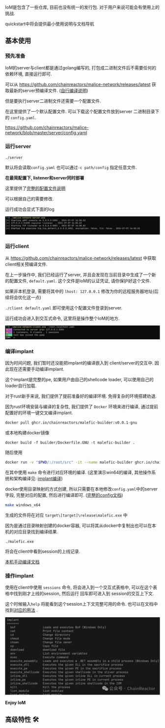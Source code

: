 IoM是包含了一些仓库, 目前也没有统一的发行包. 对于用户来说可能会有使用上的挑战. 

quickstart中将会提供最小使用说明与文档导航
## 基本使用

### 预先准备

IoM的server与client都是通过golang编写的, 打包成二进制文件后不需要任何的依赖环境, 直接运行即可. 

可以从 https://github.com/chainreactors/malice-network/releases/latest 获取最新的server预编译文件.  ([自行编译说明](IoM/deploy/#_6))

但是要执行server二进制文件还需要一个配置文件. 

在这里提供了一个默认配置文件. 可以下载这个配置文件放到server 二进制目录下的 `config.yaml`.

https://github.com/chainreactors/malice-network/blob/master/server/config.yaml

### 运行server

`./server` 

默认将会读取`config.yaml` 也可以通过`-c path/config` 指定任意文件.

**在最简配置下, listener和server同时部署**

这里提供了[完整的配置文件说明]( https://chainreactors.github.io/wiki/IoM/deploy/#server-config)

可以根据自己的需要修改. 

运行成功会显式下面的log

![](assets/VNBYbUKdsokMfexhogfcKSLUnAh.png)

### 运行client

从 https://github.com/chainreactors/malice-network/releases/latest 中获取client相关预编译文件.

在上一步操作中, 我们已经运行了server, 并且会发现在当前目录中生成了一个新的配置文件, `default.yaml`. 这个文件是IoM的认证凭证, 请你保护好这个文件. 

如果非本机登录, 需要将其中的 `lhost: 127.0.0.1` 修改为你的远程服务器地址(后续将会优化这一点)

`./client default.yaml` 即可使用这个配置文件登录到server.

运行成功会进入到交互式命令, 这里将是操作整个IoM的地方. 

![](assets/NI55beE9Bo6ad5xtT3lcMuvunAd.png)

### 编译implant

因为时间问题, 我们暂时还没能把implant的编译嵌入到 client/server的交互中. 因此现在还需要手动编译implant.

这个implant是完整的pe, 如果用户由自己的shellcode loader, 可以使用自己的loader自行加载.

对于rust新手来说, 我们提供了提前准备好的编译环境. 免得复杂的环境搭建劝退.

因为rust环境安装与编译的复杂性, 我们提供了 `Docker` 环境来进行编译, 通过提前配置好的环境一键交叉编译implant.

```bash
docker pull ghcr.io/chainreactors/malefic-builder:v0.0.1-gnu
```
或本地构建docker镜像
```
docker build -f builder/Dockerfile.GNU -t malefic-builder . 
```

随后使用
```bash
docker run -v "$PWD/:/root/src" -it --name malefic-builder ghcr.io/chainreactors/malefic-builder:v0.0.1-gnu bash
```

在其中使用 `make` 命令进行对应环境的编译. (这里演示win64的编译, 其他操作系统和架构编译见: [implant编译](IoM/implant/#build))

docker使用目录映射的方式创建, 所以只需要在本地修改`config.yaml`中的server字段, 完整对应的配置, 然后进行编译即可.  ([完整的config文档](IoM/manual/implant/#config))

```bash
make windows_x64
```

生成的文件将在对应 `target\[target]\release\malefic.exe` 中

因为是通过目录映射创建的docker容器, 可以将其从docker中复制出也可以在本机的对应目录找到编译结果.  

```
./malefic.exe
```

将会在client中看到session的上线记录. 

[本机手动编译文档](IoM/manual/implant/#compile)

### 操作implant

使用在client中使用 `sessions` 命令, 将会进入到一个交互式表格中, 可以在这个表格中找到刚才上线的session, 然后运行 回车即可进入到 session的交互上下文.

这个时候输入`help` 将能看到这个session上下文完整可用的命令.  也可以在文档中找到[对应的用法](IoM/help#implant) . 

![](assets/Pasted%20image%2020240819003338.png)

**Enjoy IoM**



## 高级特性 🛠️



